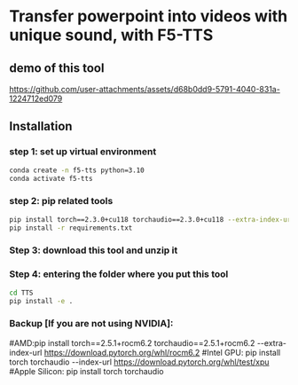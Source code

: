#  Transfer powerpoint into videos with unique sound, with F5-TTS
## demo of this tool
https://github.com/user-attachments/assets/d68b0dd9-5791-4040-831a-1224712ed079

## Installation
### step 1: set up virtual environment
```bash
conda create -n f5-tts python=3.10
conda activate f5-tts
```

### step 2: pip related tools
```bash
pip install torch==2.3.0+cu118 torchaudio==2.3.0+cu118 --extra-index-url https://download.pytorch.org/whl/cu118
pip install -r requirements.txt
```

### Step 3: download this tool and unzip it

### Step 4: entering the folder where you put this tool
```bash
cd TTS
pip install -e .
```

### Backup [If you are not using NVIDIA]:
#AMD:pip install torch==2.5.1+rocm6.2 torchaudio==2.5.1+rocm6.2 --extra-index-url https://download.pytorch.org/whl/rocm6.2
#Intel GPU: pip install torch torchaudio --index-url https://download.pytorch.org/whl/test/xpu
#Apple Silicon: pip install torch torchaudio


